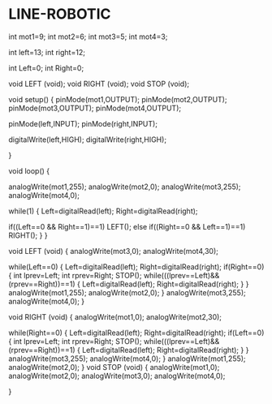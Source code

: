 # LINE-ROBOTIC

int mot1=9;
int mot2=6;
int mot3=5;
int mot4=3;

int left=13;
int right=12;

int Left=0;
int Right=0;

void LEFT (void);
void RIGHT (void);
void STOP (void);

void setup()
{
  pinMode(mot1,OUTPUT);
  pinMode(mot2,OUTPUT);
  pinMode(mot3,OUTPUT);
  pinMode(mot4,OUTPUT);

  pinMode(left,INPUT);
  pinMode(right,INPUT);

  digitalWrite(left,HIGH);
  digitalWrite(right,HIGH);
  
  
}

void loop() 
{
 
analogWrite(mot1,255);
analogWrite(mot2,0);
analogWrite(mot3,255);
analogWrite(mot4,0);

while(1)
{
  Left=digitalRead(left);
  Right=digitalRead(right);
  
  if((Left==0 && Right==1)==1)
  LEFT();
  else if((Right==0 && Left==1)==1)
  RIGHT();
}
}

void LEFT (void)
{
   analogWrite(mot3,0);
   analogWrite(mot4,30);
   
   
   while(Left==0)
   {
    Left=digitalRead(left);
    Right=digitalRead(right);
    if(Right==0)
    {
      int lprev=Left;
      int rprev=Right;
      STOP();
      while(((lprev==Left)&&(rprev==Right))==1)
      {
         Left=digitalRead(left);
         Right=digitalRead(right);
      }
    }
    analogWrite(mot1,255);
    analogWrite(mot2,0); 
   }
   analogWrite(mot3,255);
   analogWrite(mot4,0);
}

void RIGHT (void)
{
   analogWrite(mot1,0);
   analogWrite(mot2,30);

   while(Right==0)
   {
    Left=digitalRead(left);
    Right=digitalRead(right);
    if(Left==0)
    {
      int lprev=Left;
      int rprev=Right;
     STOP();
      while(((lprev==Left)&&(rprev==Right))==1)
      {
         Left=digitalRead(left);
         Right=digitalRead(right);
      }
    }
    analogWrite(mot3,255);
    analogWrite(mot4,0);
    }
   analogWrite(mot1,255);
   analogWrite(mot2,0);
}
void STOP (void)
{
analogWrite(mot1,0);
analogWrite(mot2,0);
analogWrite(mot3,0);
analogWrite(mot4,0);
  
}
